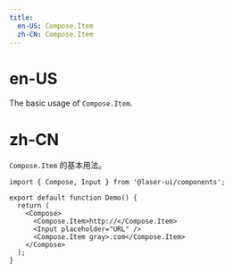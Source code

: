 ```yaml
---
title:
  en-US: Compose.Item
  zh-CN: Compose.Item
---
```


# en-US

The basic usage of `Compose.Item`.

# zh-CN

`Compose.Item` 的基本用法。

```tsx
import { Compose, Input } from '@laser-ui/components';

export default function Demo() {
  return (
    <Compose>
      <Compose.Item>http://</Compose.Item>
      <Input placeholder="URL" />
      <Compose.Item gray>.com</Compose.Item>
    </Compose>
  );
}
```
